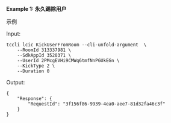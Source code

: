 **Example 1: 永久踢除用户**

示例

Input: 

```
tccli lcic KickUserFromRoom --cli-unfold-argument  \
    --RoomId 313337981 \
    --SdkAppId 3520371 \
    --UserId 2PMcgEVHi9CMWq6tmfNnPGUkEGn \
    --KickType 2 \
    --Duration 0
```

Output: 
```
{
    "Response": {
        "RequestId": "3f156f86-9939-4ea0-aee7-81d32fa46c3f"
    }
}
```

